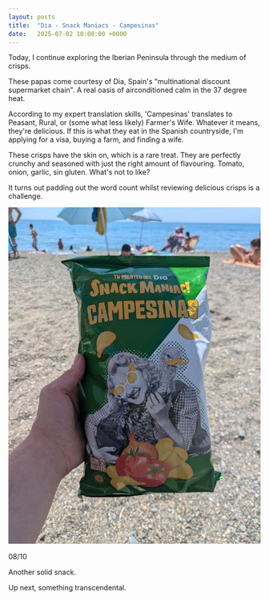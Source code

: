 ```yaml
---
layout: posts
title:  "Dia - Snack Maniacs - Campesinas"
date:   2025-07-02 10:00:00 +0000
---
```


Today, I continue exploring the Iberian Peninsula through the medium of crisps.

<!--excerpt-->

These papas come courtesy of Dia, Spain's "multinational discount supermarket chain". A real oasis of airconditioned calm in the 37 degree heat.

According to my expert translation skills, 'Campesinas' translates to Peasant, Rural, or (some what less likely) Farmer's Wife. Whatever it means, they're delicious. If this is what they eat in the Spanish countryside, I'm applying for a visa, buying a farm, and finding a wife.

These crisps have the skin on, which is a rare treat. They are perfectly crunchy and seasoned with just the right amount of flavouring. Tomato, onion, garlic, sin gluten. What's not to like?

It turns out padding out the word count whilst reviewing delicious crisps is a challenge.

<img style="max-height:50vh" src="/assets/images/dsmc.jpg" alt="Dia - Snack Maniacs - Campesinas"/>

08/10 

Another solid snack.

Up next, something transcendental. 
